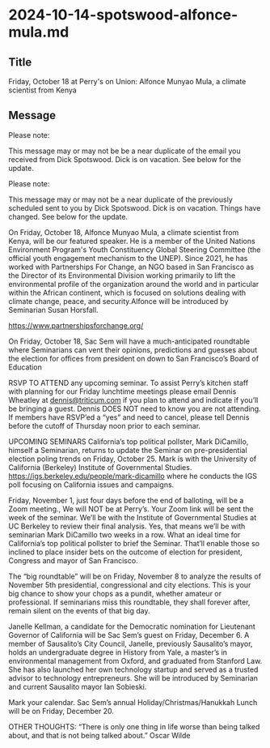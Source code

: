 # 2024-10-14-spotswood-alfonce-mula.md


## Title

Friday, October 18 at Perry's on Union: Alfonce Munyao Mula, a climate scientist from Kenya

## Message

Please note:

This message may or may not be be a near duplicate of the email you received from Dick Spotswood. Dick is on vacation. See below for the update.

Please note:

This message may or may not be a near duplicate of the previously scheduled sent to you by Dick Spotswood. Dick is on vacation. Things have changed. See below for the update.

On Friday, October 18, Alfonce Munyao Mula, a climate scientist from Kenya, will be our featured speaker. He is a member of the United Nations Environment Program's Youth Constituency Global Steering Committee (the official youth engagement mechanism to the UNEP). Since 2021, he has worked with Partnerships For Change, an NGO based in San Francisco as the Director of its Environmental Division working primarily to lift the environmental profile of the organization around the world and in particular within the African continent, which is focused on solutions dealing with climate change, peace, and security.Alfonce will be introduced by Seminarian Susan Horsfall.

https://www.partnershipsforchange.org/

On Friday, October 18, Sac Sem will have a much-anticipated roundtable where Seminarians can vent their opinions, predictions and guesses about the election for offices from president on down to San Francisco’s Board of Education

RSVP TO ATTEND any upcoming seminar. To assist Perry’s kitchen staff with planning for our Friday lunchtime meetings please email Dennis Wheatley at dennis@triticum.com if you plan to attend and indicate if you’ll be bringing a guest. Dennis DOES NOT need to know you are not attending. If members have RSVP’ed a “yes” and need to cancel, please tell Dennis before the cutoff of Thursday noon prior to each seminar.

UPCOMING SEMINARS
California’s top political pollster, Mark DiCamillo, himself a Seminarian, returns to update the Seminar on pre-presidential election poling trends on Friday, October 25. Mark is with the University of California (Berkeley) Institute of Governmental Studies. https://igs.berkeley.edu/people/mark-dicamillo where he conducts the IGS poll focusing on California issues and campaigns.

Friday, November 1, just four days before the end of balloting, will be a Zoom meeting., We will NOT be at Perry’s. Your Zoom link will be sent the week of the seminar. We’ll be with the Institute of Governmental Studies at UC Berkeley to review their final analysis. Yes, that means we’ll be with seminarian Mark DiCamillo two weeks in a row. What an ideal time for California’s top political pollster to brief the Seminar. That’ll enable those so inclined to place insider bets on the outcome of election for president, Congress and mayor of San Francisco.

The “big roundtable” will be on Friday, November 8 to analyze the results of November 5th presidential, congressional and city elections. This is your big chance to show your chops as a pundit, whether amateur or professional. If seminarians miss this roundtable, they shall forever after, remain silent on the events of that big day.

Janelle Kellman, a candidate for the Democratic nomination for Lieutenant Governor of California will be Sac Sem’s guest on Friday, December 6. A member of Sausalito’s City Council, Janelle, previously Sausalito’s mayor, holds an undergraduate degree in History from Yale, a master’s in environmental management from Oxford, and graduated from Stanford Law. She has also launched her own technology startup and served as a trusted advisor to technology entrepreneurs. She will be introduced by Seminarian and current Sausalito mayor Ian Sobieski.

Mark your calendar. Sac Sem’s annual Holiday/Christmas/Hanukkah Lunch will be on Friday, December 20.

OTHER THOUGHTS: “There is only one thing in life worse than being talked about, and that is not being talked about.” Oscar Wilde

